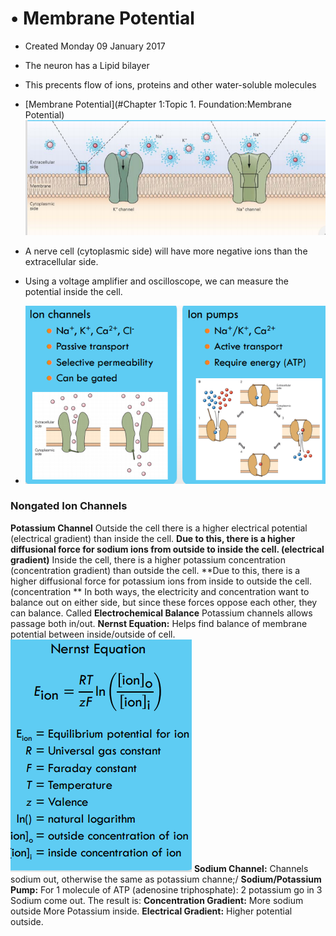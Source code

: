 # • Membrane Potential

* Created Monday 09 January 2017



* The neuron has a Lipid bilayer
* This precents flow of ions, proteins and other water-soluble molecules
* [Membrane Potential](#Chapter 1:Topic 1. Foundation:Membrane Potential)![](./Membrane_Potential/pasted_image.png)
* A nerve cell (cytoplasmic side) will have more negative ions than the extracellular side.
* Using a voltage amplifier and oscilloscope, we can measure the potential inside the cell.
* ![](./Membrane_Potential/pasted_image001.png)


### Nongated Ion Channels
**Potassium Channel**
Outside the cell there is a higher electrical potential (electrical gradient) than inside the cell.
**Due to this, there is a higher diffusional force for sodium ions from outside to inside the cell. (electrical gradient)**
Inside the cell, there is a higher potassium concentration (concentration gradient) than outside the cell.
**Due to this, there is a higher diffusional force for potassium ions from inside to outside the cell. (concentration **
In both ways, the electricity and concentration want to balance out on either side, but since these forces oppose each other, they can balance.
Called **Electrochemical Balance**
Potassium channels allows passage both in/out.
**Nernst Equation:** Helps find balance of membrane potential between inside/outside of cell.
![](./Membrane_Potential/pasted_image002.png)
**Sodium Channel:**
Channels sodium out, otherwise the same as potassium channe;/
**Sodium/Potassium Pump:**
For 1 molecule of ATP (adenosine triphosphate):
2 potassium go in
3 Sodium come out.
The result is:
**Concentration Gradient:**
More sodium outside
More Potassium inside.
**Electrical Gradient:**
Higher potential outside.



